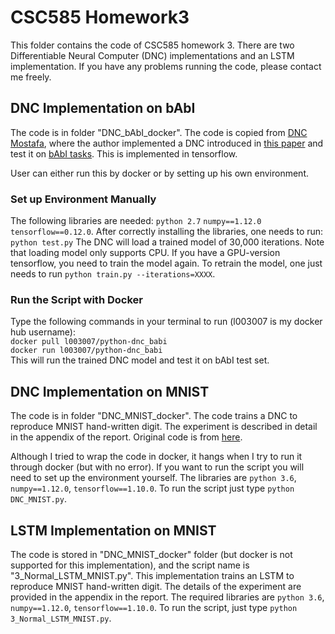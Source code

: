 # CSC585 Homework3
This folder contains the code of CSC585 homework 3. There are two Differentiable Neural Computer (DNC) implementations and an LSTM implementation. If you have any problems running the code, please contact me freely.

## DNC Implementation on bAbI
The code is in folder "DNC_bAbI_docker". The code is copied from [DNC Mostafa](https://github.com/Mostafa-Samir/DNC-tensorflow), where the author implemented a DNC introduced in [this paper](https://www.nature.com/articles/nature20101.epdf?author_access_token=ImTXBI8aWbYxYQ51Plys8NRgN0jAjWel9jnR3ZoTv0MggmpDmwljGswxVdeocYSurJ3hxupzWuRNeGvvXnoO8o4jTJcnAyhGuZzXJ1GEaD-Z7E6X_a9R-xqJ9TfJWBqz) and test it on [bAbI tasks](https://research.fb.com/downloads/babi/). This is implemented in tensorflow. 

User can either run this by docker or by setting up his own environment.

### Set up Environment Manually
The following libraries are needed:
``python 2.7``
``numpy==1.12.0``
``tensorflow==0.12.0``. 
After correctly installing the libraries, one needs to run:
`python test.py`
The DNC will load a trained model of 30,000 iterations. Note that loading model only supports CPU. If you have a GPU-version tensorflow, you need to train the model again. To retrain the model, one just needs to run ``python train.py --iterations=XXXX``.
### Run the Script with Docker
Type the following commands in your terminal to run (l003007 is my docker hub username):  
``docker pull l003007/python-dnc_babi``  
``docker run l003007/python-dnc_babi``  
This will run the trained DNC model and test it on bAbI test set.

## DNC Implementation on MNIST
The code is in folder "DNC_MNIST_docker". The code trains a DNC to reproduce MNIST hand-written digit. The experiment is described in detail in the appendix of the report. Original code is from [here](https://github.com/llSourcell/differentiable_neural_computer_LIVE).

Although I tried to wrap the code in docker, it hangs when I try to run it through docker (but with no error). If you want to run the script you will need to set up the environment yourself. The libraries are ``python 3.6``, ``numpy==1.12.0``, ``tensorflow==1.10.0``. To run the script just type ``python DNC_MNIST.py``.

## LSTM Implementation on MNIST
The code is stored in "DNC_MNIST_docker" folder (but docker is not supported for this implementation), and the script name is "3_Normal_LSTM_MNIST.py". This implementation trains an LSTM to reproduce MNIST hand-written digit. The details of the experiment are provided in the appendix in the report. The required libraries are ``python 3.6``, ``numpy==1.12.0``, ``tensorflow==1.10.0``. To run the script, just type ``python 3_Normal_LSTM_MNIST.py``.



